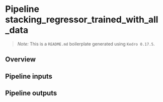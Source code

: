 # Pipeline stacking_regressor_trained_with_all_data

> *Note:* This is a `README.md` boilerplate generated using `Kedro 0.17.5`.

## Overview

<!---
Please describe your modular pipeline here.
-->

## Pipeline inputs

<!---
The list of pipeline inputs.
-->

## Pipeline outputs

<!---
The list of pipeline outputs.
-->
